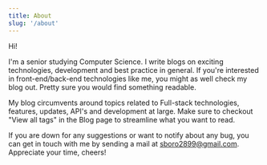 ```yaml
---
title: About
slug: '/about'
---
```


Hi!

I'm a senior studying Computer Science. I write blogs on exciting technologies, development and best practice in general. If you're interested in front-end/back-end technologies like me, you might as well check my blog out. Pretty sure you would find something readable.

My blog circumvents around topics related to Full-stack technologies, features, updates, API's and development at large. Make sure to checkout "View all tags" in the Blog page to streamline what you want to read.

If you are down for any suggestions or want to notify about any bug, you can get in touch with me by sending a mail at [sboro2899@gmail.com](mailto:sboro2899@gmail.com). Appreciate your time, cheers!

